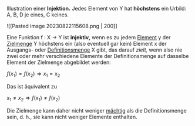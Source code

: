 Illustration einer **Injektion.**  Jedes Element von Y hat **höchstens** ein Urbild: A, B, D je eines, C keines.

![[Pasted image 20230822115608.png | 200]]

Eine Funktion f : X → Y ist **injektiv,** wenn es zu jedem [Element](https://de.wikipedia.org/wiki/Element_(Mathematik) "Element (Mathematik)") y der [Zielmenge](https://de.wikipedia.org/wiki/Zielmenge "Zielmenge") Y höchstens ein (also eventuell gar kein) Element x der Ausgangs- oder [Definitionsmenge](https://de.wikipedia.org/wiki/Definitionsmenge "Definitionsmenge") X gibt, das darauf _zielt,_ wenn also nie zwei oder mehr verschiedene Elemente der Definitionsmenge auf dasselbe Element der Zielmenge abgebildet werden:

$f ( x_1 ) = f ( x_2 ) \Rightarrow x_1 = x_2$

Das ist äquivalent zu

$x_1 \ne x_2 \Rightarrow f ( x_1 ) \ne f ( x_2 )$

Die Zielmenge kann daher nicht weniger [mächtig](Kardinalität) als die Definitionsmenge sein, d. h., sie kann nicht weniger Elemente enthalten.


